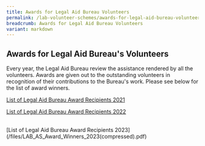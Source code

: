 ```yaml
---
title: Awards for Legal Aid Bureau Volunteers
permalink: /lab-volunteer-schemes/awards-for-legal-aid-bureau-volunteers/
breadcrumb: Awards for Legal Aid Bureau Volunteers
variant: markdown
---
```

## Awards for Legal Aid Bureau's Volunteers

Every year, the Legal Aid Bureau review the assistance rendered by all the volunteers. Awards are given out to the outstanding volunteers in recognition of their contributions to the Bureau's work. Please see below for the list of award winners. <br>

[List of Legal Aid Bureau Award Recipients 2021](/files/List_of_Legal_Aid_Bureau_Award_Winners_2021.pdf)<br>

[List of Legal Aid Bureau Award Recipients 2022](/files/List_of_Legal_Aid_Bureau_Award_Winners_2022.pdf)<br><br>

[List of Legal Aid Bureau Award Recipients 2023]
(/files/LAB_AS_Award_Winners_2023(compressed).pdf)<br><br>